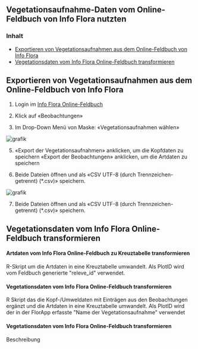 ## Vegetationsaufnahme-Daten vom Online-Feldbuch von Info Flora nutzten


<a name="inhalt"></a>
### Inhalt
- [Exportieren von Vegetationsaufnahmen aus dem Online-Feldbuch von Info Flora](#export)
- [Vegetationsdaten vom Info Flora Online-Feldbuch transformieren](#transformieren)


<a name="export"></a>
## Exportieren von Vegetationsaufnahmen aus dem Online-Feldbuch von Info Flora

1. Login im [Info Flora Online-Feldbuch](https://auth.infoflora.ch/de/login)

3. Klick auf «Beobachtungen»
   
4. Im Drop-Down Menü von Maske: «Vegetationsaufnahmen wählen»

![grafik](https://github.com/smwidmer/vegetationsdaten_info_flora_feldbuch/assets/89586146/9b4d82aa-1550-49dc-b598-4bf51c4a255e)

5. «Export der Vegetationsaufnahmen» anklicken, um die Kopfdaten zu speichern «Export der Beobachtungen» anklicken, um die Artdaten zu speichern

6. Beide Dateien öffnen und als «CSV UTF-8 (durch Trennzeichen-getrennt) (*.csv)» speichern.

![grafik](https://github.com/smwidmer/vegetationsdaten_info_flora_feldbuch/assets/89586146/66779fcc-d582-425f-a94e-e7caab2e9ce3)

7. Beide Dateien öffnen und als «CSV UTF-8 (durch Trennzeichen-getrennt) (*.csv)» speichern.
   

<a name="transformieren"></a>
## Vegetationsdaten vom Info Flora Online-Feldbuch transformieren

#### Artdaten vom Info Flora Online-Feldbuch zu Kreuztabelle transformieren 
R-Skript um die Artdaten in eine Kreuztabelle umwandelt. Als PlotID wird vom Feldbuch generierte "releve_id" verwendet.


#### Vegetationsdaten vom Info Flora Online-Feldbuch transformieren
R Skript das die Kopf-/Umweldaten mit Einträgen aus den Beobachtungen ergänzt und die Artdaten in eine Kreuztabelle umwandelt. Als PlotID wird der in der FlorApp erfasste "Name der Vegetationsaufnahme" verwendet

#### Vegetationsdaten vom Info Flora Online-Feldbuch transformieren
Beschreibung
